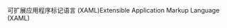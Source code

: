 <span data-ttu-id="5918c-101">可扩展应用程序标记语言 (XAML)</span><span class="sxs-lookup"><span data-stu-id="5918c-101">Extensible Application Markup Language (XAML)</span></span>